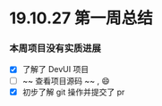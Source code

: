  
# 19.10.27 第一周总结

### 本周项目没有实质进展

- [x] 了解了 DevUI 项目
- [ ] ~~ 查看项目源码 ~~ , :smile:
- [x] 初步了解 git 操作并提交了 pr
